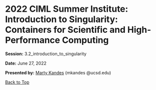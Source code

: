 # 2022 CIML Summer Institute: Introduction to Singularity: Containers for Scientific and High-Performance Computing

**Session:** 3.2_introduction_to_singularity

**Date:** June 27, 2022

**Presented by:** [Marty Kandes](https://www.linkedin.com/in/marty-kandes-b53a34144/) (mkandes @ucsd.edu) 

[Back to Top](#top)
